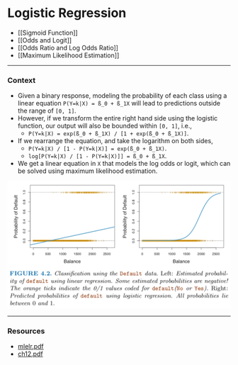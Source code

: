# Logistic Regression

* [[Sigmoid Function]]
* [[Odds and Logit]]
* [[Odds Ratio and Log Odds Ratio]]
* [[Maximum Likelihood Estimation]]

----

### Context

* Given a binary response, modeling the probability of each class using a linear equation `P(Y=k|X) = ß_0 + ß_1X` will lead to predictions outside the range of `[0, 1]`.
* However, if we transform the entire right hand side using the logistic function, our output will also be bounded within `[0, 1]`, i.e.,
    * `P(Y=k|X) = exp(ß_0 + ß_1X) / [1 + exp(ß_0 + ß_1X)]`.
* If we rearrange the equation, and take the logarithm on both sides,
    * `P(Y=k|X) / [1 - P(Y=k|X)] = exp(ß_0 + ß_1X)`.
    * `log[P(Y=k|X) / [1 - P(Y=k|X)]] = ß_0 + ß_1X`.
* We get a linear equation in `X` that models the log odds or logit, which can be solved using maximum likelihood estimation.

![](Images/Screen%20Shot%202020-02-22%20at%2011.28.11%20AM.png)

----

### Resources

* <a href='PDFs/mlelr.pdf'>mlelr.pdf</a>
* <a href='PDFs/ch12.pdf'>ch12.pdf</a>

